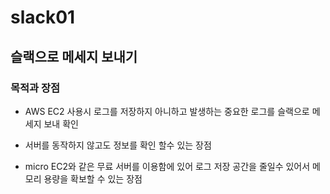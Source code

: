 # slack01

## 슬랙으로 메세지 보내기

### 목적과 장점
- AWS EC2 사용시 로그를 저장하지 아니하고 발생하는 중요한 로그를 슬랙으로 메세지 보내 확인 

- 서버를 동작하지 않고도 정보를 확인 할수 있는 장점

- micro EC2와 같은 무료 서버를 이용함에 있어 로그 저장 공간을 줄일수 있어서 메모리 용량을 확보할 수 있는 장점
